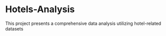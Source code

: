# Hotels-Analysis
This project presents a comprehensive data analysis utilizing hotel-related datasets
